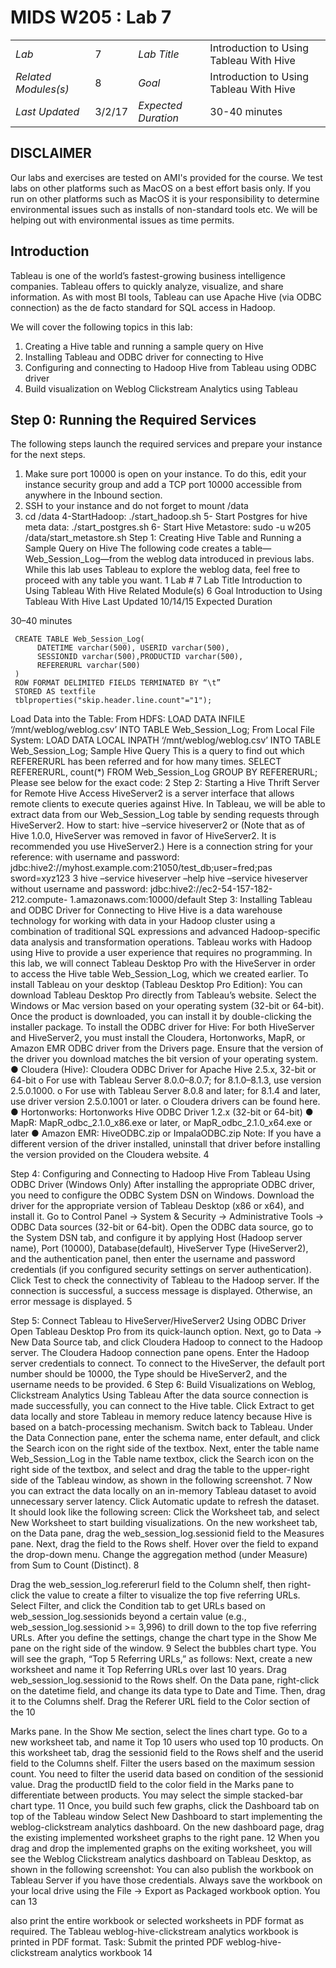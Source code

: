 # MIDS W205 : Lab 7      
|                      |        |                     |                                                  |
|----------------------|--------|---------------------|--------------------------------------------------|
| *Lab*                | 7      | *Lab Title*         | Introduction to Using Tableau With Hive          |
| *Related Modules(s)* | 8      | *Goal*              | Introduction to Using Tableau With Hive          |
| *Last Updated*       | 3/2/17 | *Expected Duration* | 30-40 minutes                                    |


## DISCLAIMER
Our labs and exercises are tested on AMI's provided for the course. We test labs on other platforms such as MacOS on a best effort basis only. If you run on other platforms such as MacOS it is your responsibility to determine environmental issues such as installs of non-standard tools etc. We will be helping out with environmental issues as time permits.


## Introduction

Tableau is one of the world’s fastest-growing business intelligence companies. Tableau offers to quickly analyze, visualize, and share information. As with most BI tools, Tableau can use Apache Hive (via ODBC connection) as the de facto standard for SQL access in Hadoop.

We will cover the following topics in this lab:
 1. Creating a Hive table and running a sample query on Hive
 2. Installing Tableau and ODBC driver for connecting to Hive
 3. Configuring and connecting to Hadoop Hive from Tableau using ODBC driver
 4. Build visualization on Weblog Clickstream Analytics using Tableau


## Step 0: Running the Required Services

The following steps launch the required services and prepare your instance for the next steps.

1. Make sure port 10000 is open on your instance. To do this, edit your instance security group and add a TCP port 10000 accessible from anywhere in the Inbound section.
2. SSH to your instance and do not forget to mount /data
3. cd /data
4-StartHadoop: ./start_hadoop.sh
5- Start Postgres for hive meta data: ./start_postgres.sh
6- Start Hive Metastore: sudo -u w205 /data/start_metastore.sh
Step 1: Creating Hive Table and Running a Sample Query on Hive
The following code creates a table—Web_Session_Log—from the weblog data introduced in previous labs. While this lab uses Tableau to explore the weblog data, feel free to proceed with any table you want.
1
Lab #
7
Lab Title
Introduction to Using Tableau With Hive
Related Module(s)
6
 Goal
 Introduction to Using Tableau With Hive
Last Updated
10/14/15
 Expected Duration
 
 30–40 minutes
 
     CREATE TABLE Web_Session_Log(
          DATETIME varchar(500), USERID varchar(500),
          SESSIONID varchar(500),PRODUCTID varchar(500),
          REFERERURL varchar(500)
     )
     ROW FORMAT DELIMITED FIELDS TERMINATED BY “\t”
     STORED AS textfile
     tblproperties("skip.header.line.count"="1");
Load Data into the Table:
From HDFS:
     LOAD DATA INFILE ‘/mnt/weblog/weblog.csv’
     INTO TABLE Web_Session_Log;
From Local File System:
     LOAD DATA LOCAL INPATH ‘/mnt/weblog/weblog.csv’
     INTO TABLE Web_Session_Log;
Sample Hive Query
This is a query to find out which REFERERURL has been referred and for how many times.
     SELECT REFERERURL, count(*)
     FROM Web_Session_Log
     GROUP BY REFERERURL;
Please see below for the exact code:
2
 Step 2: Starting a Hive Thrift Server for Remote Hive Access
HiveServer2 is a server interface that allows remote clients to execute queries against Hive. In Tableau, we will be able to extract data from our Web_Session_Log table by sending requests through HiveServer2.
How to start:
     hive –service hiveserver2
or
(Note that as of Hive 1.0.0, HiveServer was removed in favor of HiveServer2. It is recommended you use HiveServer2.)
Here is a connection string for your reference:
with username and password:
     jdbc:hive2://myhost.example.com:21050/test_db;user=fred;pas
     sword=xyz123
3
hive –service hiveserver –help
hive –service hiveserver
without username and password:
     jdbc:hive2://ec2-54-157-182-212.compute-
     1.amazonaws.com:10000/default
Step 3: Installing Tableau and ODBC Driver for Connecting to Hive
Hive is a data warehouse technology for working with data in your Hadoop cluster using a combination of traditional SQL expressions and advanced Hadoop-specific data analysis and transformation operations. Tableau works with Hadoop using Hive to provide a user experience that requires no programming.
In this lab, we will connect Tableau Desktop Pro with the HiveServer in order to access the Hive table Web_Session_Log, which we created earlier.
To install Tableau on your desktop (Tableau Desktop Pro Edition):
You can download Tableau Desktop Pro directly from Tableau’s website. Select the Windows or Mac version based on your operating system (32-bit or 64-bit).
Once the product is downloaded, you can install it by double-clicking the installer package.
To install the ODBC driver for Hive:
For both HiveServer and HiveServer2, you must install the Cloudera, Hortonworks, MapR, or Amazon EMR ODBC driver from the Drivers page. Ensure that the version of the driver you download matches the bit version of your operating system.
● Cloudera (Hive): Cloudera ODBC Driver for Apache Hive 2.5.x, 32-bit or 64-bit
o For use with Tableau Server 8.0.0–8.0.7; for 8.1.0–8.1.3, use version 2.5.0.1000. o For use with Tableau Server 8.0.8 and later; for 8.1.4 and later, use driver version
2.5.0.1001 or later.
o Cloudera drivers can be found here.
● Hortonworks: Hortonworks Hive ODBC Driver 1.2.x (32-bit or 64-bit)
● MapR: MapR_odbc_2.1.0_x86.exe or later, or MapR_odbc_2.1.0_x64.exe or later
● Amazon EMR: HiveODBC.zip or ImpalaODBC.zip
Note: If you have a different version of the driver installed, uninstall that driver before installing the version provided on the Cloudera website.
4
    
Step 4: Configuring and Connecting to Hadoop Hive From Tableau Using ODBC Driver (Windows Only)
After installing the appropriate ODBC driver, you need to configure the ODBC System DSN on Windows. Download the driver for the appropriate version of Tableau Desktop (x86 or x64), and install it. Go to Control Panel -> System & Security -> Administrative Tools -> ODBC Data sources (32-bit or 64-bit).
Open the ODBC data source, go to the System DSN tab, and configure it by applying Host (Hadoop server name), Port (10000), Database(default), HiveServer Type (HiveServer2), and the authentication panel, then enter the username and password credentials (if you configured security settings on server authentication).
Click Test to check the connectivity of Tableau to the Hadoop server. If the connection is successful, a success message is displayed. Otherwise, an error message is displayed.
5
 
 Step 5: Connect Tableau to HiveServer/HiveServer2 Using ODBC Driver
Open Tableau Desktop Pro from its quick-launch option.
Next, go to Data -> New Data Source tab, and click Cloudera Hadoop to connect to the Hadoop server.
The Cloudera Hadoop connection pane opens. Enter the Hadoop server credentials to connect. To connect to the HiveServer, the default port number should be 10000, the Type should be HiveServer2, and the username needs to be provided.
  6
 Step 6: Build Visualizations on Weblog, Clickstream Analytics Using Tableau
After the data source connection is made successfully, you can connect to the Hive table. Click Extract to get data locally and store Tableau in memory reduce latency because Hive is based on a batch-processing mechanism. Switch back to Tableau. Under the Data Connection pane, enter the schema name, enter default, and click the Search icon on the right side of the textbox. Next, enter the table name Web_Session_Log in the Table name textbox, click the Search icon on the right side of the textbox, and select and drag the table to the upper-right side of the Tableau window, as shown in the following screenshot.
7
 Now you can extract the data locally on an in-memory Tableau dataset to avoid unnecessary server latency.
Click Automatic update to refresh the dataset. It should look like the following screen:
Click the Worksheet tab, and select New Worksheet to start building visualizations.
On the new worksheet tab, on the Data pane, drag the web_session_log.sessionid field to the Measures pane.
Next, drag the field to the Rows shelf. Hover over the field to expand the drop-down menu. Change the aggregation method (under Measure) from Sum to Count (Distinct).
8
   
 Drag the web_session_log.refererurl field to the Column shelf, then right-click the value to create a filter to visualize the top five referring URLs. Select Filter, and click the Condition tab to get URLs based on web_session_log.sessionids beyond a certain value (e.g., web_session_log.sessionid >= 3,996) to drill down to the top five referring URLs.
After you define the settings, change the chart type in the Show Me pane on the right side of the window.
 9
 Select the bubbles chart type. You will see the graph, “Top 5 Referring URLs,” as follows:
Next, create a new worksheet and name it Top Referring URLs over last 10 years. Drag web_session_log.sessionid to the Rows shelf.
On the Data pane, right-click on the datetime field, and change its data type to Date and Time. Then, drag it to the Columns shelf. Drag the Referer URL field to the Color section of the
10
 
Marks pane. In the Show Me section, select the lines chart type.
Go to a new worksheet tab, and name it Top 10 users who used top 10 products. On this worksheet tab, drag the sessionid field to the Rows shelf and the userid field to the Columns shelf. Filter the users based on the maximum session count. You need to filter the userid data based on condition of the sessionid value. Drag the productID field to the color field in the Marks pane to differentiate between products. You may select the simple stacked-bar chart type.
 11
 Once, you build such few graphs, click the Dashboard tab on top of the Tableau window
Select New Dashboard to start implementing the weblog-clickstream analytics dashboard. On the new dashboard page, drag the existing implemented worksheet graphs to the right pane.
 12
 When you drag and drop the implemented graphs on the exiting worksheet, you will see the Weblog Clickstream analytics dashboard on Tableau Desktop, as shown in the following screenshot:
You can also publish the workbook on Tableau Server if you have those credentials. Always save the workbook on your local drive using the File -> Export as Packaged workbook option. You can 13
 
also print the entire workbook or selected worksheets in PDF format as required.
The Tableau weblog-hive-clickstream analytics workbook is printed in PDF format.
  Task: Submit the printed PDF weblog-hive-clickstream analytics workbook
14
